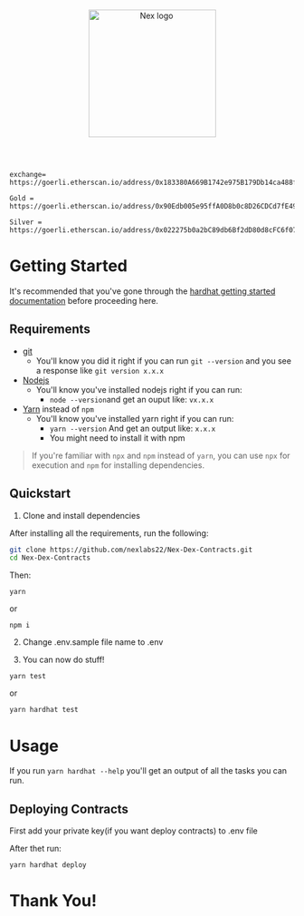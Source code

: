 <br/>
<p align="center">
<a href="https://github.com/nexlabs22/Nex-Dex-Contracts" target="_blank">
<img src="https://avatars.githubusercontent.com/u/110898646?s=200&v=4" width="225" alt="Nex logo">
</a>
</p>
<br/>


```

exchange= https://goerli.etherscan.io/address/0x183380A669B1742e975B179Db14ca488fa3C8e8a

Gold = https://goerli.etherscan.io/address/0x90Edb005e95ffA0D8b0c8D26CDCd7fE499A1408c

Silver = https://goerli.etherscan.io/address/0x022275b0a2bC89db6Bf2dD80d8cFC6f07d687B9D#code
````

# Getting Started 

It's recommended that you've gone through the [hardhat getting started documentation](https://hardhat.org/getting-started/) before proceeding here. 

## Requirements

- [git](https://git-scm.com/book/en/v2/Getting-Started-Installing-Git)
  - You'll know you did it right if you can run `git --version` and you see a response like `git version x.x.x`
- [Nodejs](https://nodejs.org/en/)
  - You'll know you've installed nodejs right if you can run:
    - `node --version`and get an ouput like: `vx.x.x`
- [Yarn](https://classic.yarnpkg.com/lang/en/docs/install/) instead of `npm`
  - You'll know you've installed yarn right if you can run:
    - `yarn --version` And get an output like: `x.x.x`
    - You might need to install it with npm

> If you're familiar with `npx` and `npm` instead of `yarn`, you can use `npx` for execution and `npm` for installing dependencies. 

## Quickstart

1. Clone and install dependencies

After installing all the requirements, run the following:

```bash
git clone https://github.com/nexlabs22/Nex-Dex-Contracts.git
cd Nex-Dex-Contracts
```
Then:
```
yarn
```

or
```
npm i
```

2. Change .env.sample file name to .env

3. You can now do stuff!


```
yarn test
```

or

```
yarn hardhat test
```

# Usage

If you run `yarn hardhat --help` you'll get an output of all the tasks you can run. 

## Deploying Contracts

First add your private key(if you want deploy contracts) to .env file

After thet run:
```
yarn hardhat deploy
```

# Thank You!


